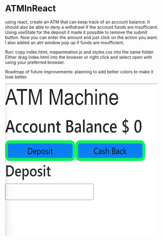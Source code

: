 # ATMInReact
using react, create an ATM that can keep track of an account balance. It should also be able to deny a withdrawl if the account funds are insufficient. Using useState for the deposit it made it possible to remove the submit button. Now you can enter the amount and just click on the action you want. I also added an alrt window pop up if funds are insufficient.

Run: copy index.html, mapanimation.js and styles.css into the same folder. Either drag index.html into the browser or right click and select open with using your preferred browser.

Roadmap of future improvements: planning to add better colors to make it look better.

<img src="ATM.png" style= "width: 500px; height: 500px">